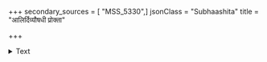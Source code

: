 +++
secondary_sources = [ "MSS_5330",]
jsonClass = "Subhaashita"
title = "आलिर्दिव्यौषधी प्रोक्ता"

+++

<details><summary>Text</summary>

आलिर्दिव्यौषधी प्रोक्ता सूक्ष्मकण्टकसंवृता।  
विमुच्यते विषैः प्राणी पीत्वा तोयेन तज्जटाम्॥
</details>
